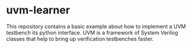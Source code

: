 # uvm-learner
This repository contains a basic example about how to implement a UVM testbench its python interface. UVM is a framework of System Verilog classes that help to bring up verification testbenches faster.
